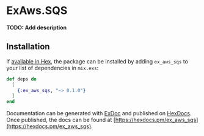 # ExAws.SQS

**TODO: Add description**

## Installation

If [available in Hex](https://hex.pm/docs/publish), the package can be installed
by adding `ex_aws_sqs` to your list of dependencies in `mix.exs`:

```elixir
def deps do
  [
    {:ex_aws_sqs, "~> 0.1.0"}
  ]
end
```

Documentation can be generated with [ExDoc](https://github.com/elixir-lang/ex_doc)
and published on [HexDocs](https://hexdocs.pm). Once published, the docs can
be found at [https://hexdocs.pm/ex_aws_sqs](https://hexdocs.pm/ex_aws_sqs).

